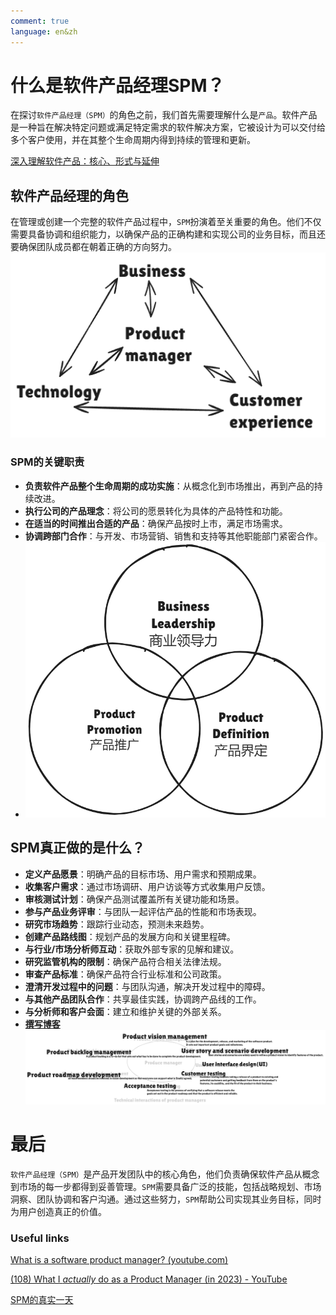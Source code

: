 ```yaml
---
comment: true
language: en&zh
---
```

# 什么是软件产品经理SPM？
在探讨`软件产品经理（SPM）`的角色之前，我们首先需要理解什么是`产品`。软件产品是一种旨在解决特定问题或满足特定需求的软件解决方案，它被设计为可以交付给多个客户使用，并在其整个生命周期内得到持续的管理和更新。

[深入理解软件产品：核心、形式与延伸](深入理解软件产品：核心、形式与延伸.md)

## 软件产品经理的角色
在管理或创建一个完整的软件产品过程中，`SPM`扮演着至关重要的角色。他们不仅需要具备协调和组织能力，以确保产品的正确构建和实现公司的业务目标，而且还要确保团队成员都在朝着正确的方向努力。
![](assets/Pasted%20image%2020240922183818.png)


### SPM的关键职责
- **负责软件产品整个生命周期的成功实施**：从概念化到市场推出，再到产品的持续改进。
- **执行公司的产品理念**：将公司的愿景转化为具体的产品特性和功能。
- **在适当的时间推出合适的产品**：确保产品按时上市，满足市场需求。
- **协调跨部门合作**：与开发、市场营销、销售和支持等其他职能部门紧密合作。
- ![SPM的能力|500](assets/Pasted%20image%2020240922161502.png)

## SPM真正做的是什么？
- **定义产品愿景**：明确产品的目标市场、用户需求和预期成果。
- **收集客户需求**：通过市场调研、用户访谈等方式收集用户反馈。
- **审核测试计划**：确保产品测试覆盖所有关键功能和场景。
- **参与产品业务评审**：与团队一起评估产品的性能和市场表现。
- **研究市场趋势**：跟踪行业动态，预测未来趋势。
- **创建产品路线图**：规划产品的发展方向和关键里程碑。
- **与行业/市场分析师互动**：获取外部专家的见解和建议。
- **研究监管机构的限制**：确保产品符合相关法律法规。
- **审查产品标准**：确保产品符合行业标准和公司政策。
- **澄清开发过程中的问题**：与团队沟通，解决开发过程中的障碍。
- **与其他产品团队合作**：共享最佳实践，协调跨产品线的工作。
- **与分析师和客户会面**：建立和维护关键的外部关系。
- [**撰写博客**](技术性博客的产生.md)
![](assets/Pasted%20image%2020240922183856.png)

# 最后
`软件产品经理（SPM）`是产品开发团队中的核心角色，他们负责确保软件产品从概念到市场的每一步都得到妥善管理。`SPM`需要具备广泛的技能，包括战略规划、市场洞察、团队协调和客户沟通。通过这些努力，`SPM`帮助公司实现其业务目标，同时为用户创造真正的价值。



### Useful links
[What is a software product manager? (youtube.com)](https://www.youtube.com/watch?v=SAENj04Zxak)

[(108) What I *actually* do as a Product Manager (in 2023) - YouTube](https://www.youtube.com/watch?v=Dnh0jP-GA0o)

[SPM的真实一天](../知识之外/SPM的真实一天.md)
